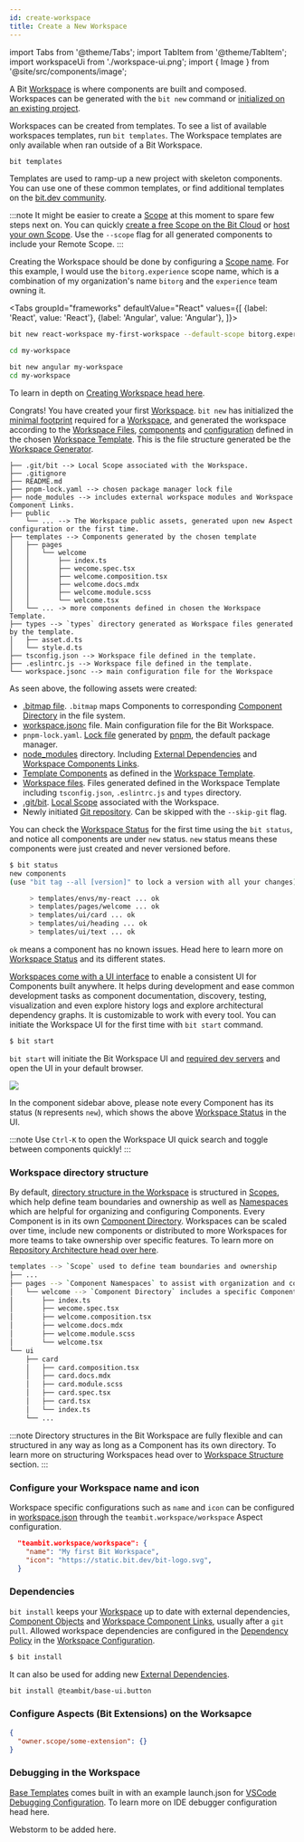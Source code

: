 ```yaml
---
id: create-workspace
title: Create a New Workspace
---
```


import Tabs from '@theme/Tabs';
import TabItem from '@theme/TabItem';
import workspaceUi from './workspace-ui.png';
import { Image } from '@site/src/components/image';

A Bit [Workspace](/workspace/overview) is where components are built and composed. Workspaces can be generated with the `bit new` command or [initialized on an existing project](/start-from-existing-project/init-workspace-on-existing-project/general-purpose).

Workspaces can be created from templates. To see a list of available workspaces templates, run `bit templates`. The Workspace templates are only available when ran outside of a Bit Workspace.

```bash
bit templates
```

Templates are used to ramp-up a new project with skeleton components. You can use one of these common templates, or find additional templates on the [bit.dev community](https://bit.dev/).

:::note
It might be easier to create a [Scope](/scopes/overview) at this moment to spare few steps next on. You can quickly [create a free Scope on the Bit Cloud](https://bit.dev/create-scope) or [host your own Scope](/scopes/host-your-own-scope). Use the `--scope` flag for all generated components to include your Remote Scope.
:::

Creating the Workspace should be done by configuring a [Scope name](/scope/overview#scope-name). For this example, I would use the `bitorg.experience` scope name, which is a combination of my organization's name `bitorg` and the `experience` team owning it.

<Tabs
groupId="frameworks"
defaultValue="React"
values={[
{label: 'React', value: 'React'},
{label: 'Angular', value: 'Angular'},
]}>
<TabItem value="React">

```bash
bit new react-workspace my-first-workspace --default-scope bitorg.experience
```

```bash
cd my-workspace
```

  </TabItem>
<TabItem value="Angular">

```bash
bit new angular my-workspace
cd my-workspace
```

  </TabItem>
</Tabs>

To learn in depth on [Creating Workspace head here](/workspace/creating-workspaces).

Congrats! You have created your first [Workspace](/workspace/overview). `bit new` has initialized the [minimal footprint](/workspace/initializing-workspaces#created-files) required for a [Workspace](/workspace/overview), and generated the workspace according to the [Workspace Files](/workspace/workspace-files), [components](/workspace/workspace-component) and [configuration](/workspace/workspace-configuration) defined in the chosen [Workspace Template](/workspace/workspace-generator).
This is the file structure generated be the [Workspace Generator](/workspace/overview).

```
├── .git/bit --> Local Scope associated with the Workspace.
├── .gitignore
├── README.md
├── pnpm-lock.yaml --> chosen package manager lock file
├── node_modules --> includes external workspace modules and Workspace Component Links.
├── public
    └── ... --> The Workspace public assets, generated upon new Aspect configuration or the first time.
├── templates --> Components generated by the chosen template
│   ├── pages
│   │   └── welcome
│   │       ├── index.ts
│   │       ├── wecome.spec.tsx
│   │       ├── welcome.composition.tsx
│   │       ├── welcome.docs.mdx
│   │       ├── welcome.module.scss
│   │       └── welcome.tsx
│   └── ... -> more components defined in chosen the Workspace Template.
├── types --> `types` directory generated as Workspace files generated by the template.
│   ├── asset.d.ts
│   └── style.d.ts
├── tsconfig.json --> Workspace file defined in the template.
├── .eslintrc.js --> Workspace file defined in the template.
└── workspace.jsonc --> main configuration file for the Workspace
```

As seen above, the following assets were created:

- [.bitmap file](/workspace/bitmap). `.bitmap` maps Components to corresponding [Component Directory](/workspace/component-directory) in the file system.
- [workspace.jsonc](/workspace/workspace-json) file. Main configuration file for the Bit Workspace.
- `pnpm-lock.yaml`. [Lock file](/dependencies/lock-file) generated by [pnpm](/understanding-bit/package-managers#pnpm), the default package manager.
- [node_modules](/workspace/node-modules) directory. Including [External Dependencies](/dependencies/external-dependencies) and [Workspace Components Links](/workspace/component-link).
- [Template Components](/generator/template-components) as defined in the [Workspace Template](/generator/workspace-template).
- [Workspace files](/workspace/creating-workspaces#created-files). Files generated defined in the Workspace Template including `tsconfig.json`, `.eslintrc.js` and `types` directory.
- [.git/bit](/scopes/local-scope). [Local Scope](/scope/overview#local-scope) associated with the Workspace.
- Newly initiated [Git repository](/understanding-bit/monorepos/overview). Can be skipped with the `--skip-git` flag.

You can check the [Workspace Status](/workspace/workspace-status) for the first time using the `bit status`, and notice all components are under `new` status. `new` status means these components were just created and never versioned before.

```bash
$ bit status
new components
(use "bit tag --all [version]" to lock a version with all your changes)

     > templates/envs/my-react ... ok
     > templates/pages/welcome ... ok
     > templates/ui/card ... ok
     > templates/ui/heading ... ok
     > templates/ui/text ... ok
```

`ok` means a component has no known issues. Head here to learn more on [Workspace Status](/workspace/workspace-status) and its different states.

[Workspaces come with a UI interface](/workspace/workspace-ui) to enable a consistent UI for Components built anywhere. It helps during development and ease common development tasks as component documentation, discovery, testing, visualization and even explore history logs and explore architectural dependency graphs. It is customizable to work with every tool. You can initiate the Workspace UI for the first time with `bit start` command.

```bash
$ bit start
```

`bit start` will initiate the Bit Workspace UI and [required dev servers](/bundlers/dev-server) and open the UI in your default browser.

<Image src={workspaceUi} />

In the component sidebar above, please note every Component has its status (`N` represents `new`), which shows the above [Workspace Status](/workspace/status) in the UI.

:::note
Use `Ctrl-K` to open the Workspace UI quick search and toggle between components quickly!
:::

### Workspace directory structure

By default, [directory structure in the Workspace](/workspace/directory-structure) is structured in [Scopes](/scope/overview), which help define team boundaries and ownership as well as [Namespaces](/components/namespaces) which are helpful for organizing and configuring Components. Every Component is in its own [Component Directory](/workspace/component-directory). Workspaces can be scaled over time, include new components or distributed to more Workspaces for more teams to take ownership over specific features.
To learn more on [Repository Architecture head over here](/understanding-bit/repository-architecture).

```bash
templates --> `Scope` used to define team boundaries and ownership
├── ...
├── pages --> `Component Namespaces` to assist with organization and configuration of components used
│   └── welcome --> `Component Directory` includes a specific Component implantation.
│       ├── index.ts
│       ├── wecome.spec.tsx
│       ├── welcome.composition.tsx
│       ├── welcome.docs.mdx
│       ├── welcome.module.scss
│       └── welcome.tsx
└── ui
    ├── card
    │   ├── card.composition.tsx
    │   ├── card.docs.mdx
    │   ├── card.module.scss
    │   ├── card.spec.tsx
    │   ├── card.tsx
    │   └── index.ts
    └── ...
```

:::note
Directory structures in the Bit Workspace are fully flexible and can structured in any way as long as a Component has its own directory. To learn more on structuring Workspaces head over to [Workspace Structure](/workspace/workspace-structure) section.
:::

### Configure your Workspace name and icon

Workspace specific configurations such as `name` and `icon` can be configured in [workspace.json](/workspace/workspace-json) through the `teambit.workspace/workspace` Aspect configuration.

```json
  "teambit.workspace/workspace": {
    "name": "My first Bit Workspace",
    "icon": "https://static.bit.dev/bit-logo.svg",
  }
```

### Dependencies

`bit install` keeps your [Workspace](/workspace/overview) up to date with external dependencies, [Component Objects](/) and [Workspace Component Links](/workspace/component-link), usually after a `git pull`. Allowed workspace dependencies are configured in the [Dependency Policy](dependencies/policy) in the [Workspace Configuration](/workspace/config).

```bash
$ bit install
```

It can also be used for adding new [External Dependencies](dependencies/external-dependencies).

```bash
bit install @teambit/base-ui.button
```

### Configure Aspects (Bit Extensions) on the Worksapce

```json
{
  "owner.scope/some-extension": {}
}
```

### Debugging in the Workspace

[Base Templates](/generator/workspace-template) comes built in with an example launch.json for [VSCode Debugging Configuration](https://code.visualstudio.com/docs/editor/debugging). To learn more on IDE debugger configuration head here.

Webstorm to be added here.
